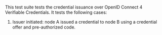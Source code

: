 This test suite tests the credential issuance over OpenID Connect 4 Verifiable Credentials. It tests the following cases:

1. Issuer initiated: node A issued a credential to node B using a credential offer and pre-authorized code.
